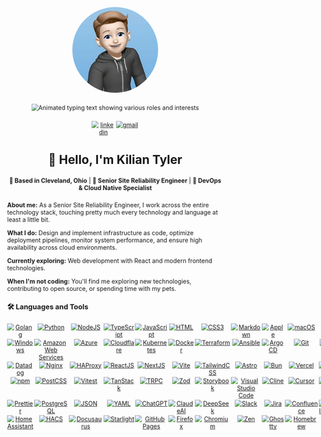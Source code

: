 <!-- markdownlint-disable -->

<div align="center">
  <img height="200" style="border-radius: 50%;" src="https://raw.githubusercontent.com/kiliantyler/kiliantyler/main/docs/assets/MeMoji.png" title="Kilian Tyler Profile Picture" />
</div>

###

<div align="center">
  <img height="50" src="https://readme-typing-svg.demolab.com?font=Fira+Code&duration=3000&pause=700&center=true&vCenter=true&width=300&height=30&lines=DevOps+Engineer;Dotfiles+Enthusiast;YAML+Janitor;Automation+Expert;Infrastructure+Operator;Pipeline+Optimizer;Cloud+Architect;CI%2FCD+Advocate;Dog+Owner;Cat+Owner" title="Animated typing text showing various roles and interests" />
</div>

###

<div align="center" style="display: grid; grid-template-columns: repeat(2, 1fr); gap: px; max-width: 110px; margin: 0 auto;">
  <a href="https://www.linkedin.com/in/kilian-tyler/" target="_blank">
    <img src="https://skills.syvixor.com/api/icons?i=linkedin" alt="linkedin" title="LinkedIn" /></a>
  <a href="mailto:kilian@kil.dev" target="_blank">
    <img src="https://skills.syvixor.com/api/icons?i=gmail" alt="gmail" title="Email" /></a>
</div>

###

<h1 align="center">👋 Hello, I'm Kilian Tyler</h1>

###

<div align="center">
  <p>
    <strong>📍 Based in Cleveland, Ohio</strong> | 
    <strong>🔧 Senior Site Reliability Engineer</strong> | 
    <strong>🚀 DevOps & Cloud Native Specialist</strong>
  </p>
</div>

###

<div align="left">
  
  <p>
    <strong>About me:</strong> As a Senior Site Reliability Engineer, I work across the entire technology stack, 
    touching pretty much every technology and language at least a little bit.
  </p>
  
  <p>
    <strong>What I do:</strong> Design and implement infrastructure as code, optimize deployment pipelines, 
    monitor system performance, and ensure high availability across cloud environments.
  </p>
  
  <p>
    <strong>Currently exploring:</strong> Web development with React and modern frontend technologies.
  </p>
  
  <p>
    <strong>When I'm not coding:</strong> You'll find me exploring new technologies, contributing to open source, 
    or spending time with my pets.
  </p>
</div>

###

<h3 align="left">🛠 Languages and Tools</h3>

###

<div align="center" style="display: grid; grid-template-columns: repeat(15, 1fr); gap: 2px; margin: 0 auto;">
<!-- Programming Languages -->
  <a href="https://go.dev">
    <img src="https://skills.syvixor.com/api/icons?i=golang" alt="Golang" title="Golang" /></a>
  <a href="https://python.org">
    <img src="https://skills.syvixor.com/api/icons?i=python" alt="Python" title="Python" /></a>
  <a href="https://nodejs.org">
    <img src="https://skills.syvixor.com/api/icons?i=nodejs" alt="NodeJS" title="NodeJS" /></a>
  <a href="https://www.typescriptlang.org">
    <img src="https://skills.syvixor.com/api/icons?i=typescript" alt="TypeScript" title="TypeScript" /></a>
  <a href="https://developer.mozilla.org/en-US/docs/Web/JavaScript">
    <img src="https://skills.syvixor.com/api/icons?i=javascript" alt="JavaScript" title="JavaScript" /></a>
  <a href="https://developer.mozilla.org/en-US/docs/Web/HTML">
    <img src="https://skills.syvixor.com/api/icons?i=html" alt="HTML" title="HTML" /></a>
  <a href="https://developer.mozilla.org/en-US/docs/Web/CSS">
    <img src="https://skills.syvixor.com/api/icons?i=css3" alt="CSS3" title="CSS3" /></a>
  <a href="https://www.markdownguide.org">
    <img src="https://skills.syvixor.com/api/icons?i=markdown" alt="Markdown" title="Markdown" /></a>
<!-- Operating Systems & Platforms -->
  <a href="https://apple.com">
    <img src="https://skills.syvixor.com/api/icons?i=apple" alt="Apple" title="Apple" /></a>
  <a href="https://www.apple.com/macos">
    <img src="https://skills.syvixor.com/api/icons?i=macos" alt="macOS" title="macOS" /></a>
  <a href="https://www.linux.org">
    <img src="https://skills.syvixor.com/api/icons?i=linux" alt="Linux" title="Linux" /></a>
  <a href="https://ubuntu.com">
    <img src="https://skills.syvixor.com/api/icons?i=ubuntu" alt="Ubuntu" title="Ubuntu" /></a>
  <a href="https://archlinux.org">
    <img src="https://skills.syvixor.com/api/icons?i=archlinux" alt="Arch Linux" title="Arch Linux" /></a>
  <a href="https://www.debian.org">
    <img src="https://skills.syvixor.com/api/icons?i=debian" alt="Debian" title="Debian" /></a>
  <a href="https://alpinelinux.org">
    <img src="https://skills.syvixor.com/api/icons?i=alpinelinux" alt="Alpine Linux" title="Alpine Linux" /></a>
  <a href="https://www.microsoft.com/windows">
    <img src="https://skills.syvixor.com/api/icons?i=windows" alt="Windows" title="Windows" /></a>
<!-- Cloud & Infrastructure -->
  <a href="https://aws.amazon.com">
    <img src="https://skills.syvixor.com/api/icons?i=aws" alt="Amazon Web Services" title="Amazon Web Services" /></a>
  <a href="https://azure.microsoft.com">
    <img src="https://skills.syvixor.com/api/icons?i=azure" alt="Azure" title="Azure" /></a>
  <a href="https://cloudflare.com">
    <img src="https://skills.syvixor.com/api/icons?i=cloudflare" alt="Cloudflare" title="Cloudflare" /></a>
<!-- DevOps & CI/CD -->
  <a href="https://kubernetes.io">
    <img src="https://skills.syvixor.com/api/icons?i=kubernetes" alt="Kubernetes" title="Kubernetes" /></a>
  <a href="https://docker.io">
    <img src="https://skills.syvixor.com/api/icons?i=docker" alt="Docker" title="Docker" /></a>
  <a href="https://www.terraform.io">
    <img src="https://skills.syvixor.com/api/icons?i=terraform" alt="Terraform" title="Terraform" /></a>
  <a href="https://www.ansible.com">
    <img src="https://skills.syvixor.com/api/icons?i=ansible" alt="Ansible" title="Ansible" /></a>
  <a href="https://argoproj.github.io/cd">
    <img src="https://skills.syvixor.com/api/icons?i=argocd" alt="ArgoCD" title="ArgoCD" /></a>
  <a href="https://git-scm.com">
    <img src="https://skills.syvixor.com/api/icons?i=git" alt="Git" title="Git" /></a>
  <a href="https://github.com">
    <img src="https://skills.syvixor.com/api/icons?i=github" alt="Github" title="GitHub" /></a>
  <a href="https://docs.github.com/en/actions">
    <img src="https://skills.syvixor.com/api/icons?i=githubactions" alt="Github Actions" title="GitHub Actions" /></a>
  <a href="https://jenkins-ci.org">
    <img src="https://skills.syvixor.com/api/icons?i=jenkins" alt="Jenkins" title="Jenkins" /></a>
  <a href="https://www.prometheus.io">
    <img src="https://skills.syvixor.com/api/icons?i=prometheus" alt="Prometheus" title="Prometheus" /></a>
  <a href="https://grafana.com">
    <img src="https://skills.syvixor.com/api/icons?i=grafana" alt="Grafana" title="Grafana" /></a>
  <a href="https://www.datadoghq.com">
    <img src="https://skills.syvixor.com/api/icons?i=datadog" alt="Datadog" title="Datadog" /></a>
  <a href="https://www.f5.com/products/nginx">
    <img src="https://skills.syvixor.com/api/icons?i=nginx" alt="Nginx" title="Nginx" /></a>
  <a href="https://www.haproxy.org">
    <img src="https://skills.syvixor.com/api/icons?i=haproxy" alt="HAProxy" title="HAProxy" /></a>
<!-- Web Development -->
  <a href="https://react.dev">
    <img src="https://skills.syvixor.com/api/icons?i=reactjs" alt="ReactJS" title="ReactJS" /></a>
  <a href="https://nextjs.org">
    <img src="https://skills.syvixor.com/api/icons?i=nextjs" alt="NextJS" title="NextJS" /></a>
  <a href="https://vitejs.dev">
    <img src="https://skills.syvixor.com/api/icons?i=vite" alt="Vite" title="Vite" /></a>
  <a href="https://tailwindcss.com">
    <img src="https://skills.syvixor.com/api/icons?i=tailwindcss" alt="TailwindCSS" title="TailwindCSS" /></a>
  <a href="https://astro.build">
    <img src="https://skills.syvixor.com/api/icons?i=astro" alt="Astro" title="Astro" /></a>
  <a href="https://bun.sh">
    <img src="https://skills.syvixor.com/api/icons?i=bun" alt="Bun" title="Bun" /></a>
  <a href="https://vercel.com">
    <img src="https://skills.syvixor.com/api/icons?i=vercel" alt="Vercel" title="Vercel" /></a>
  <a href="https://ui.shadcn.com">
    <img src="https://skills.syvixor.com/api/icons?i=shadcnui" alt="ShadcnUI" title="ShadcnUI" /></a>
  <a href="https://baseweb.design">
    <img src="https://skills.syvixor.com/api/icons?i=baseui" alt="BaseUI" title="BaseUI" /></a>
  <a href="https://posthog.com">
    <img src="https://skills.syvixor.com/api/icons?i=posthog" alt="PostHog" title="PostHog" /></a>
  <a href="https://clerk.com">
    <img src="https://skills.syvixor.com/api/icons?i=clerk" alt="Clerk" title="Clerk" /></a>
  <a href="https://resend.com">
    <img src="https://skills.syvixor.com/api/icons?i=resend" alt="Resend" title="Resend" /></a>
  <a href="https://www.npmjs.com">
    <img src="https://skills.syvixor.com/api/icons?i=npm" alt="npm" title="npm" /></a>
  <a href="https://postcss.org">
    <img src="https://skills.syvixor.com/api/icons?i=postcss" alt="PostCSS" title="PostCSS" /></a>
  <a href="https://vitest.dev">
    <img src="https://skills.syvixor.com/api/icons?i=vitest" alt="Vitest" title="Vitest" /></a>
  <a href="https://tanstack.com">
    <img src="https://skills.syvixor.com/api/icons?i=tanstack" alt="TanStack" title="TanStack" /></a>
  <a href="https://trpc.io">
    <img src="https://skills.syvixor.com/api/icons?i=trpc" alt="TRPC" title="TRPC" /></a>
  <a href="https://zod.dev">
    <img src="https://skills.syvixor.com/api/icons?i=zod" alt="Zod" title="Zod" /></a>
  <a href="https://storybook.js.org">
    <img src="https://skills.syvixor.com/api/icons?i=storybook" alt="Storybook" title="Storybook" /></a>
<!-- Development Tools -->
  <a href="https://code.visualstudio.com">
    <img src="https://skills.syvixor.com/api/icons?i=visualstudiocode" alt="Visual Studio Code" title="Visual Studio Code" /></a>
  <a href="https://cline.sh">
    <img src="https://skills.syvixor.com/api/icons?i=cline" alt="Cline" title="Cline" /></a>
  <a href="https://cursor.sh">
    <img src="https://skills.syvixor.com/api/icons?i=cursor" alt="Cursor" title="Cursor" /></a>
  <a href="https://obsidian.md">
    <img src="https://skills.syvixor.com/api/icons?i=obsidian" alt="Obsidian" title="Obsidian" /></a>
  <a href="https://www.gitkraken.com">
    <img src="https://skills.syvixor.com/api/icons?i=gitkraken" alt="GitKraken" title="GitKraken" /></a>
  <a href="https://cmake.org">
    <img src="https://skills.syvixor.com/api/icons?i=cmake" alt="CMake" title="CMake" /></a>
  <a href="https://eslint.org">
    <img src="https://skills.syvixor.com/api/icons?i=eslint" alt="ESLint" title="ESLint" /></a>
  <a href="https://biomejs.dev">
    <img src="https://skills.syvixor.com/api/icons?i=biome" alt="Biome" title="Biome" /></a>
  <a href="https://prettier.io">
    <img src="https://skills.syvixor.com/api/icons?i=prettier" alt="Prettier" title="Prettier" /></a>
<!-- Databases & Data -->
  <a href="https://www.postgresql.org">
    <img src="https://skills.syvixor.com/api/icons?i=postgresql" alt="PostgreSQL" title="PostgreSQL" /></a>
  <a href="https://www.json.org">
    <img src="https://skills.syvixor.com/api/icons?i=json" alt="JSON" title="JSON" /></a>
  <a href="https://yaml.org">
    <img src="https://skills.syvixor.com/api/icons?i=yaml" alt="YAML" title="YAML" /></a>
<!-- AI & Productivity -->
  <a href="https://chat.openai.com">
    <img src="https://skills.syvixor.com/api/icons?i=chatgpt" alt="ChatGPT" title="ChatGPT" /></a>
  <a href="https://claude.ai">
    <img src="https://skills.syvixor.com/api/icons?i=claudeai" alt="ClaudeAI" title="ClaudeAI" /></a>
  <a href="https://www.deepseek.com">
    <img src="https://skills.syvixor.com/api/icons?i=deepseek" alt="DeepSeek" title="DeepSeek" /></a>
  <a href="https://slack.com">
    <img src="https://skills.syvixor.com/api/icons?i=slack" alt="Slack" title="Slack" /></a>
  <a href="https://www.atlassian.com/software/jira">
    <img src="https://skills.syvixor.com/api/icons?i=jira" alt="Jira" title="Jira" /></a>
  <a href="https://www.atlassian.com/software/confluence">
    <img src="https://skills.syvixor.com/api/icons?i=confluence" alt="Confluence" title="Confluence" /></a>
<!-- Design & Creative -->
  <a href="https://www.adobe.com/products/illustrator.html">
    <img src="https://skills.syvixor.com/api/icons?i=adobeillustrator" alt="Adobe Illustrator" title="Adobe Illustrator" /></a>
  <a href="https://www.adobe.com/products/photoshop.html">
    <img src="https://skills.syvixor.com/api/icons?i=adobephotoshop" alt="Adobe Photoshop" title="Adobe Photoshop" /></a>
  <a href="https://figma.com">
    <img src="https://skills.syvixor.com/api/icons?i=figma" alt="Figma" title="Figma" /></a>
  <a href="https://www.canva.com">
    <img src="https://skills.syvixor.com/api/icons?i=canva" alt="Canva" title="Canva" /></a>
  <a href="https://lucide.dev">
    <img src="https://skills.syvixor.com/api/icons?i=lucide" alt="Lucide" title="Lucide" /></a>
<!-- Home Automation & IoT -->
  <a href="https://www.home-assistant.io">
    <img src="https://skills.syvixor.com/api/icons?i=homeassistant" alt="Home Assistant" title="Home Assistant" /></a>
  <a href="https://hacs.xyz">
    <img src="https://skills.syvixor.com/api/icons?i=hacs" alt="HACS" title="HACS" /></a>
<!-- Documentation & Static Sites -->
  <a href="https://docusaurus.io">
    <img src="https://skills.syvixor.com/api/icons?i=docusaurus" alt="Docusaurus" title="Docusaurus" /></a>
  <a href="https://starlight.astro.build">
    <img src="https://skills.syvixor.com/api/icons?i=starlight" alt="Starlight" title="Starlight" /></a>
  <a href="https://pages.github.com">
    <img src="https://skills.syvixor.com/api/icons?i=githubpages" alt="GitHub Pages" title="GitHub Pages" /></a>
<!-- Browsers -->
  <a href="https://www.mozilla.org/firefox">
    <img src="https://skills.syvixor.com/api/icons?i=firefox" alt="Firefox" title="Firefox" /></a>
  <a href="https://www.chromium.org">
    <img src="https://skills.syvixor.com/api/icons?i=chromium" alt="Chromium" title="Chromium" /></a>
  <a href="https://zen.engineering">
    <img src="https://skills.syvixor.com/api/icons?i=zen" alt="Zen" title="Zen" /></a>
<!-- Package Managers & Tools -->
  <a href="https://ghostty.dev">
    <img src="https://skills.syvixor.com/api/icons?i=ghostty" alt="Ghostty" title="Ghostty" /></a>
  <a href="https://brew.sh">
    <img src="https://skills.syvixor.com/api/icons?i=homebrew" alt="Homebrew" title="Homebrew" /></a>
  <a href="https://www.gnu.org/software/bash">
    <img src="https://skills.syvixor.com/api/icons?i=bash" alt="Bash" title="Bash" /></a>
  <a href="https://docs.microsoft.com/en-us/powershell">
    <img src="https://skills.syvixor.com/api/icons?i=powershell" alt="PowerShell" title="PowerShell" /></a>
</div>

###
